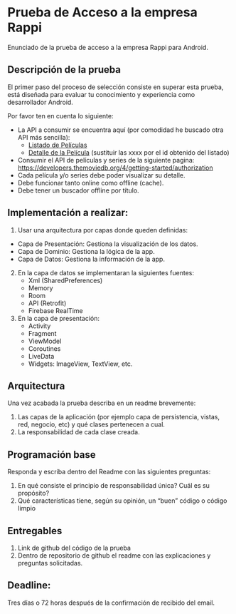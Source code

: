 # Prueba de Acceso a la empresa Rappi

Enunciado de la prueba de acceso a la empresa Rappi para Android.

## Descripción de la prueba

El primer paso del proceso de selección consiste en superar esta prueba, está diseñada para evaluar tu conocimiento y experiencia como desarrollador Android.

Por favor ten en cuenta lo siguiente:
- La API a consumir se encuentra aquí (por comodidad he buscado otra API más sencilla):
  - [Listado de Películas](https://movies-and-shows-api.cyclic.app/movies)
  - [Detalle de la Película](https://movies-and-shows-api.cyclic.app/movies?id=xxxx) (sustituir las xxxx por el id obtenido del listado)
- Consumir el API de películas y series de la siguiente pagina: https://developers.themoviedb.org/4/getting-started/authorization
- Cada película y/o series debe poder visualizar su detalle.
- Debe funcionar tanto online como offline (cache).
- Debe tener un buscador offline por título.

## Implementación a realizar:

1. Usar una arquitectura por capas donde queden definidas:
  - Capa de Presentación: Gestiona la visualización de los datos.
  - Capa de Dominio: Gestiona la lógica de la app.
  - Capa de Datos: Gestiona la información de la app.
2. En la capa de datos se implementaran la siguientes fuentes:
   - Xml (SharedPreferences)
   - Memory
   - Room
   - API (Retrofit)
   - Firebase RealTime
3. En la capa de presentación:
   - Activity
   - Fragment
   - ViewModel
   - Coroutines
   - LiveData
   - Widgets: ImageView, TextView, etc.

## Arquitectura 

Una vez acabada la prueba describa en un readme brevemente:

1. Las capas de la aplicación (por ejemplo capa de persistencia, vistas, red, negocio, etc) y qué clases pertenecen a cual.
2. La responsabilidad de cada clase creada.

## Programación base

Responda y escriba dentro del Readme con las siguientes preguntas:

1. En qué consiste el principio de responsabilidad única? Cuál es su propósito?
2. Qué características tiene, según su opinión, un “buen” código o código limpio

## Entregables

1. Link de github del código de la prueba
2. Dentro de repositorio de github el readme con las explicaciones y preguntas solicitadas.

## Deadline:
Tres días o 72 horas después de la confirmación de recibido del email.  
